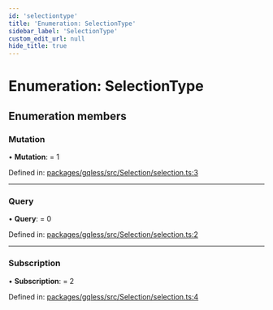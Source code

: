 ```yaml
---
id: 'selectiontype'
title: 'Enumeration: SelectionType'
sidebar_label: 'SelectionType'
custom_edit_url: null
hide_title: true
---
```


# Enumeration: SelectionType

## Enumeration members

### Mutation

• **Mutation**: = 1

Defined in: [packages/gqless/src/Selection/selection.ts:3](https://github.com/PabloSzx/gqless/blob/master/packages/gqless/src/Selection/selection.ts#L3)

---

### Query

• **Query**: = 0

Defined in: [packages/gqless/src/Selection/selection.ts:2](https://github.com/PabloSzx/gqless/blob/master/packages/gqless/src/Selection/selection.ts#L2)

---

### Subscription

• **Subscription**: = 2

Defined in: [packages/gqless/src/Selection/selection.ts:4](https://github.com/PabloSzx/gqless/blob/master/packages/gqless/src/Selection/selection.ts#L4)
